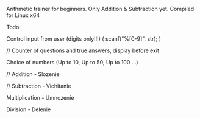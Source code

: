 Arithmetic trainer for beginners.
Only Addition & Subtraction yet.
Compiled for Linux x64



Todo: 

Control input from user (digits only!!!)   (  scanf("%[0-9]", str);  )

// Counter of questions and true answers, display before exit

Choice of numbers  (Up to 10, Up to 50, Up to 100 ...)

// Addition - Slozenie

// Subtraction - Vichitanie

Multiplication - Umnozenie

Division - Delenie


 
